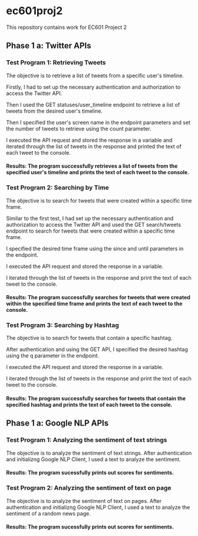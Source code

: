 # ec601proj2
This repository contains work for EC601 Project 2

## Phase 1 a: Twitter APIs

### Test Program 1: Retrieving Tweets

The objective is to retrieve a list of tweets from a specific user's timeline.

Firstly, I had to set up the necessary authentication and authorization to access the Twitter API.

Then I used the GET statuses/user_timeline endpoint to retrieve a list of tweets from the desired user's timeline.

Then I specified the user's screen name in the endpoint parameters and set the number of tweets to retrieve using the count parameter.

I executed the API request and stored the response in a variable and iterated through the list of tweets in the response and printed the text of each tweet to the console.

#### Results: The program successfully retrieves a list of tweets from the specified user's timeline and prints the text of each tweet to the console.

### Test Program 2: Searching by Time

The objective is to search for tweets that were created within a specific time frame.

Similar to the first test, I had set up the necessary authentication and authorization to access the Twitter API and used the GET search/tweets endpoint to search for tweets that were created within a specific time frame.

I specified the desired time frame using the since and until parameters in the endpoint.

I executed the API request and stored the response in a variable.

I iterated through the list of tweets in the response and print the text of each tweet to the console.

#### Results: The program successfully searches for tweets that were created within the specified time frame and prints the text of each tweet to the console.

### Test Program 3: Searching by Hashtag

The objective is to search for tweets that contain a specific hashtag.

After authentication and using the GET API, I specified the desired hashtag using the q parameter in the endpoint.

I executed the API request and stored the response in a variable.

I iterated through the list of tweets in the response and print the text of each tweet to the console.

#### Results: The program successfully searches for tweets that contain the specified hashtag and prints the text of each tweet to the console.

## Phase 1 a: Google NLP APIs

### Test Program 1: Analyzing the sentiment of text strings

The objective is to analyze the sentiment of text strings. After authentication and initializng Google NLP Client, I used a text to analyze the sentiment.

#### Results: The program sucessfully prints out scores for sentiments.

### Test Program 2: Analyzing the sentiment of text on page

The objective is to analyze the sentiment of text on pages. After authentication and initializng Google NLP Client, I used a text to analyze the sentiment of a random news page.

#### Results: The program sucessfully prints out scores for sentiments.

